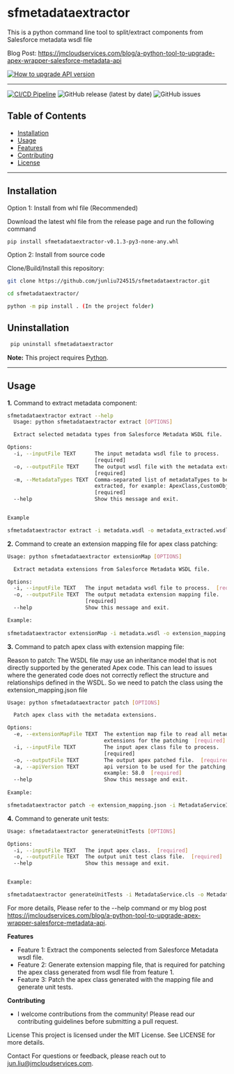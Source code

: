 # sfmetadataextractor

This is a python command line tool to split/extract components from Salesforce metadata wsdl file

Blog Post: https://jmcloudservices.com/blog/a-python-tool-to-upgrade-apex-wrapper-salesforce-metadata-api

[![How to upgrade API version](https://img.youtube.com/vi/4cC4WUGKTYc/0.jpg)](https://www.youtube.com/watch?v=4cC4WUGKTYc)

---

[![CI/CD Pipeline](https://github.com/junliu724515/sfmetadataextractor/actions/workflows/release.yml/badge.svg?style=for-the-badge&logo=github)](https://github.com/junliu724515/sfmetadataextractor/actions/workflows/release.yml)
![GitHub release (latest by date)](https://img.shields.io/github/v/release/junliu724515/sfmetadataextractor.svg?include_prereleases)
![GitHub issues](https://img.shields.io/github/issues/junliu724515/sfmetadataextractor)



## Table of Contents

- [Installation](#installation)
- [Usage](#usage)
- [Features](#features)
- [Contributing](#contributing)
- [License](#license)

---

## Installation

Option 1: Install from whl file (Recommended)

Download the latest whl file from the release page and run the following command
```bash
pip install sfmetadataextractor-v0.1.3-py3-none-any.whl
```

Option 2: Install from source code 

Clone/Build/Install this repository:
```bash
git clone https://github.com/junliu724515/sfmetadataextractor.git

cd sfmetadataextractor/

python -m pip install . (In the project folder)

```

## Uninstallation

```bash
 pip uninstall sfmetadataextractor
```

**Note:** This project requires [Python](https://www.python.org/).

---

## Usage

**1.** Command to extract metadata component:

```bash
sfmetadataextractor extract --help
  Usage: python sfmetadataextractor extract [OPTIONS]

  Extract selected metadata types from Salesforce Metadata WSDL file.

Options:
  -i, --inputFile TEXT      The input metadata wsdl file to process.
                            [required]
  -o, --outputFile TEXT     The output wsdl file with the metadata extracted.
                            [required]
  -m, --MetadataTypes TEXT  Comma-separated list of metadataTypes to be
                            extracted, for example: ApexClass,CustomObject
                            [required]
  --help                    Show this message and exit.


Example

sfmetadataextractor extract -i metadata.wsdl -o metadata_extracted.wsdl -m ApexClass,CustomObject
```

**2.** Command to create an extension mapping file for apex class patching:

```bash
Usage: python sfmetadataextractor extensionMap [OPTIONS]

  Extract metadata extensions from Salesforce Metadata WSDL file.

Options:
  -i, --inputFile TEXT   The input metadata wsdl file to process.  [required]
  -o, --outputFile TEXT  The output metadata extension mapping file.
                         [required]
  --help                 Show this message and exit.

Example:
   
sfmetadataextractor extensionMap -i metadata.wsdl -o extension_mapping.json
```

**3.** Command to patch apex class with extension mapping file:

Reason to patch: The WSDL file may use an inheritance model that is not directly supported by the generated Apex code. 
                 This can lead to issues where the generated code does not correctly reflect the structure and relationships defined in the WSDL. 
                 So we need to patch the class using the extension_mapping.json file

```bash
Usage: python sfmetadataextractor patch [OPTIONS]

  Patch apex class with the metadata extensions.

Options:
  -e, --extensionMapFile TEXT  The extention map file to read all metadata
                               extensions for the patching  [required]
  -i, --inputFile TEXT         The input apex class file to process.
                               [required]
  -o, --outputFile TEXT        The output apex patched file.  [required]
  -a, --apiVersion TEXT        api version to be used for the patching, for
                               example: 58.0  [required]
  --help                       Show this message and exit.
  
Example:

sfmetadataextractor patch -e extension_mapping.json -i MetadataServiceImported.cls -o MetadataService.cls -a 61.0
```

**4.** Command to generate unit tests:

```bash
Usage: sfmetadataextractor generateUnitTests [OPTIONS]

Options:
  -i, --inputFile TEXT   The input apex class.  [required]
  -o, --outputFile TEXT  The output unit test class file.  [required]
  --help                 Show this message and exit.


Example:

sfmetadataextractor generateUnitTests -i MetadataService.cls -o MetadataServiceTest.cls
```

For more details, Please refer to the --help command or my blog post https://jmcloudservices.com/blog/a-python-tool-to-upgrade-apex-wrapper-salesforce-metadata-api.


**Features**
- Feature 1: Extract the components selected from Salesforce Metadata wsdl file.
- Feature 2: Generate extension mapping file, that is required for patching the apex class generated from wsdl file from feature 1.
- Feature 3: Patch the apex class generated with the mapping file and generate unit tests.

**Contributing**
- I welcome contributions from the community! Please read our contributing guidelines before submitting a pull request.

License
This project is licensed under the MIT License. See LICENSE for more details.

Contact
For questions or feedback, please reach out to jun.liu@jmcloudservices.com.

